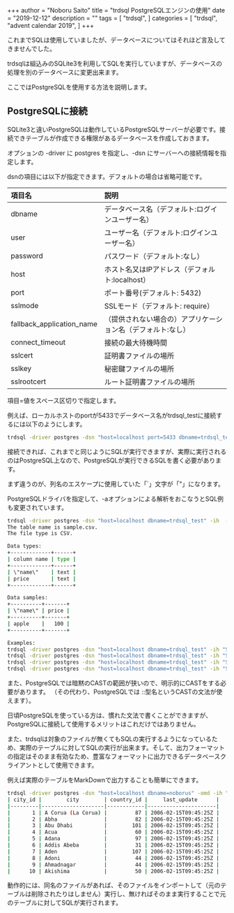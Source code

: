 +++
author = "Noboru Saito"
title = "trdsql PostgreSQLエンジンの使用"
date = "2019-12-12"
description = ""
tags = [
    "trdsql",
]
categories = [
    "trdsql",
    "advent calendar 2019",
]
+++

これまでSQLは使用していましたが、データベースについてはそれほど言及してきませんでした。

trdsqlは組込みのSQLite3を利用してSQLを実行していますが、データベースの処理を別のデータベースに変更出来ます。

ここではPostgreSQLを使用する方法を説明します。

## PostgreSQLに接続

SQLite3と違いPostgreSQLは動作しているPostgreSQLサーバーが必要です。接続できテーブルが作成できる権限があるデータベースを作成しておきます。

オプションの -driver に postgres を指定し、-dsn にサーバーへの接続情報を指定します。

dsnの項目には以下が指定できます。デフォルトの場合は省略可能です。

|             項目名          | 説明 |
|:---------------------------|:-----|
| dbname                     | データベース名（デフォルト:ログインユーザー名） |
| user                       | ユーザー名（デフォルト:ログインユーザー名） |
| password                   | パスワード（デフォルト:なし）|
| host                       | ホスト名又はIPアドレス（デフォルト:localhost）|
| port                       | ポート番号(デフォルト: 5432) |
| sslmode                    | SSLモード（デフォルト: require）|
| fallback_application_name  | （提供されない場合の）アプリケーション名（デフォルト:なし）|
| connect_timeout            | 接続の最大待機時間 |
| sslcert                    | 証明書ファイルの場所 |
| sslkey                     | 秘密鍵ファイルの場所 |
| sslrootcert                | ルート証明書ファイルの場所 |

項目=値をスペース区切りで指定します。

例えば、ローカルホストのportが5433でデータベース名がtrdsql_testに接続するには以下のようにします。

```sh
trdsql -driver postgres -dsn "host=localhost port=5433 dbname=trdsql_test" "SELECT 1"
```

接続できれば、これまでと同じようにSQLが実行できますが、実際に実行されるのはPostgreSQL上なので、PostgreSQLが実行できるSQLを書く必要があります。

まず違うのが、列名のエスケープに使用していた「`」文字が「"」になります。

PostgreSQLドライバを指定して、-aオプションによる解析をおこなうとSQL例も変更されています。

```sh
trdsql -driver postgres -dsn "host=localhost dbname=trdsql_test" -ih  -a sample.csv
The table name is sample.csv.
The file type is CSV.

Data types:
+-------------+------+
| column name | type |
+-------------+------+
| \"name\"    | text |
| price       | text |
+-------------+------+

Data samples:
+----------+-------+
| \"name\" | price |
+----------+-------+
| apple    |   100 |
+----------+-------+

Examples:
trdsql -driver postgres -dsn "host=localhost dbname=trdsql_test" -ih "SELECT \"name\", price FROM sample.csv"
trdsql -driver postgres -dsn "host=localhost dbname=trdsql_test" -ih "SELECT \"name\", price FROM sample.csv WHERE \"name\" = 'apple'"
trdsql -driver postgres -dsn "host=localhost dbname=trdsql_test" -ih "SELECT \"name\", count(\"name\") FROM sample.csv GROUP BY \"name\""
trdsql -driver postgres -dsn "host=localhost dbname=trdsql_test" -ih "SELECT \"name\", price FROM sample.csv ORDER BY \"name\" LIMIT 10"
```

また、PostgreSQLでは暗黙のCASTの範囲が狭いので、明示的にCASTをする必要があります。
（その代わり、PostgreSQLでは ::型名というCASTの文法が使えます）。

日頃PostgreSQLを使っている方は、慣れた文法で書くことができますが、PostgreSQLに接続して使用するメリットはこれだけではありません。

また、trdsqlは対象のファイルが無くてもSQLの実行するようになっているため、実際のテーブルに対してSQLの実行が出来ます。そして、出力フォーマットの指定はそのまま有効なため、豊富なフォーマットに出力できるデータベースクライアントとして使用できます。

例えば実際のテーブルをMarkDownで出力することも簡単にできます。

```sh
trdsql -driver postgres -dsn "host=localhost dbname=noborus" -omd -ih "SELECT * FROM city LIMIT 10"
| city_id |        city        | country_id |     last_update      |
|---------|--------------------|------------|----------------------|
|       1 | A Corua (La Corua) |         87 | 2006-02-15T09:45:25Z |
|       2 | Abha               |         82 | 2006-02-15T09:45:25Z |
|       3 | Abu Dhabi          |        101 | 2006-02-15T09:45:25Z |
|       4 | Acua               |         60 | 2006-02-15T09:45:25Z |
|       5 | Adana              |         97 | 2006-02-15T09:45:25Z |
|       6 | Addis Abeba        |         31 | 2006-02-15T09:45:25Z |
|       7 | Aden               |        107 | 2006-02-15T09:45:25Z |
|       8 | Adoni              |         44 | 2006-02-15T09:45:25Z |
|       9 | Ahmadnagar         |         44 | 2006-02-15T09:45:25Z |
|      10 | Akishima           |         50 | 2006-02-15T09:45:25Z |
```

動作的には、同名のファイルがあれば、そのファイルをインポートして（元のテーブルは削除されたりはしません）実行し、無ければそのまま実行することで元のテーブルに対してSQLが実行されます。
